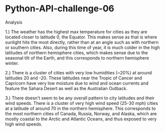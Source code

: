 # Python-API-challenge-06

Analysis

1.) The weather has the highest max temperature for cities as they are located closer to latitude 0, the Equator. This makes sense as that is where sunlight hits the most directly, rather than at an angle such as with northern or southern cities. Also, during this time of year, it is much colder in the high latitudes of northern hemisphere cities, which makes sense due to the seasonal tilt of the Earth, and this corresponds to northern hemisphere winter.

2.) There is a cluster of cities with very low humidities (~20%) at around latitudes 20 and -20. These latitudes near the Tropic of Cancer and Capricorn have very low moisture due to wind and ocean currents and feature the Sahara Desert as well as the Australian Outback.

3.) There doesn't seem to be any overall pattern to city latitudes and their wind speeds. There is a cluster of very high wind speed (25-30 mph) cities at a latitude of around 70 in the northern hemisphere. This corresponds to the most northern cities of Canada, Russia, Norway, and Alaska, which are mostly coastal to the Arctic and Atlantic Oceans, and thus exposed to very high wind speeds. 
